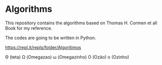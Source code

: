 # Algorithms

This repository contains the algorithms based on Thomas H. Cormen et all Book for my reference.

The codes are going to be written in Python. 


https://repl.it/repls/folder/Algoritimos

Θ (teta)
Ω (Omegazao)
ω (Omegazinho)
O (Ozão)
o (Ozinho)